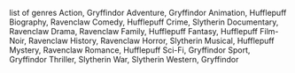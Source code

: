 list of genres
Action, Gryffindor
Adventure, Gryffindor
Animation, Hufflepuff
Biography, Ravenclaw
Comedy, Hufflepuff
Crime, Slytherin
Documentary, Ravenclaw
Drama, Ravenclaw
Family, Hufflepuff
Fantasy, Hufflepuff
Film-Noir, Ravenclaw
History, Ravenclaw
Horror, Slytherin
Musical, Hufflepuff
Mystery, Ravenclaw
Romance, Hufflepuff
Sci-Fi, Gryffindor
Sport, Gryffindor
Thriller, Slytherin
War, Slytherin
Western, Gryffindor
